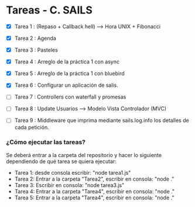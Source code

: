 # Tareas - C. SAILS

* [x] Tarea 1 : (Repaso + Callback hell) --> Hora UNIX + Fibonacci    
* [x] Tarea 2 : Agenda
* [x] Tarea 3 : Pasteles
* [x] Tarea 4 : Arreglo de la práctica 1 con async                     
* [x] Tarea 5 : Arreglo de la práctica 1 con bluebird
* [x] Tarea 6 : Configurar un aplicación de salis.
* [ ] Tarea 7 : Controllers con waterfall y promesas
* [ ] Tarea 8 : Update Usuarios --> Modelo Vista Controlador (MVC)
* [ ] Tarea 9 : Middleware que imprima mediante sails.log.info los detalles de cada petición.


### ¿Cómo ejecutar las tareas?

Se deberá entrar a la carpeta del repositorio y hacer lo siguiente dependiendo de qué tarea se quiera ejecutar:

* Tarea 1:  desde consola escribir: "node tarea1.js"
* Tarea 2: Entrar a la carpeta "Tarea2", escribir en consola: "node ."
* Tarea 3: Escribir en consola: "node tarea3.js"
* Tarea 4: Entrar a la carpeta "Tarea4", escribir en consola: "node ."
* Tarea 5: Entrar a la carpeta "Tarea4", escribir en consola: "node ."
